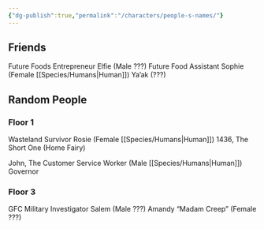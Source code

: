 ```yaml
---
{"dg-publish":true,"permalink":"/characters/people-s-names/"}
---
```


## Friends
Future Foods Entrepreneur Elfie (Male ???)
Future Food Assistant Sophie (Female [[Species/Humans\|Human]])
Ya’ak (???)


## Random People
### Floor 1
Wasteland Survivor Rosie (Female [[Species/Humans\|Human]])
1436, The Short One (Home Fairy)

John, The Customer Service Worker (Male [[Species/Humans\|Human]])
Governor 

### Floor 3
GFC Military Investigator Salem (Male ???)
Amandy “Madam Creep” (Female ???)